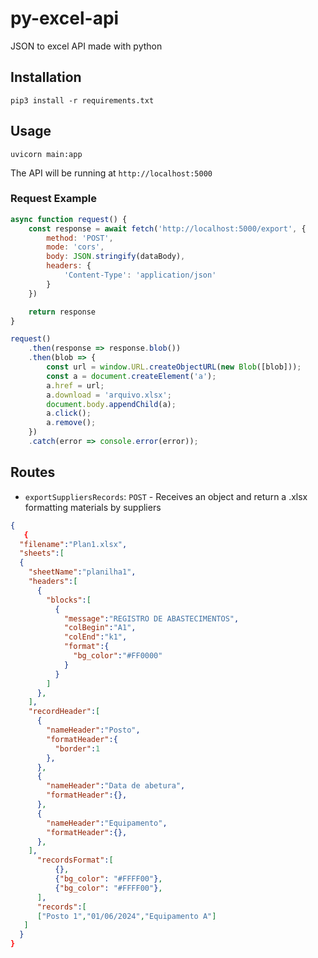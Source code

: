 # py-excel-api
JSON to excel API made with python

## Installation
```
pip3 install -r requirements.txt
```

## Usage
```
uvicorn main:app
```
The API will be running at `http://localhost:5000`

### Request Example
```js
async function request() {
    const response = await fetch('http://localhost:5000/export', {
        method: 'POST',
        mode: 'cors',
        body: JSON.stringify(dataBody),
        headers: {
            'Content-Type': 'application/json'
        }
    })

    return response
}

request()
    .then(response => response.blob())
    .then(blob => {
        const url = window.URL.createObjectURL(new Blob([blob]));
        const a = document.createElement('a');
        a.href = url;
        a.download = 'arquivo.xlsx';
        document.body.appendChild(a);
        a.click();
        a.remove();
    })
    .catch(error => console.error(error));
```

## Routes
* `exportSuppliersRecords`: `POST` - Receives an object and return a .xlsx formatting materials by suppliers
```json
{
   {
  "filename":"Plan1.xlsx",
  "sheets":[
  {
    "sheetName":"planilha1",
    "headers":[
      {
        "blocks":[
          {
            "message":"REGISTRO DE ABASTECIMENTOS",
            "colBegin":"A1",
            "colEnd":"k1",
            "format":{
              "bg_color":"#FF0000"
            }
          }
        ]
      },
    ],
    "recordHeader":[
      {
        "nameHeader":"Posto",
        "formatHeader":{
          "border":1
        },
      },
      {
        "nameHeader":"Data de abetura",
        "formatHeader":{},
      },
      {
        "nameHeader":"Equipamento",
        "formatHeader":{},
      },
    ],
      "recordsFormat":[
          {},
          {"bg_color": "#FFFF00"},
          {"bg_color": "#FFFF00"},
      ],
      "records":[
      ["Posto 1","01/06/2024","Equipamento A"]
   ]   
  }
}
```

